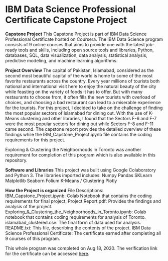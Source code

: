 # IBM Data Science Professional Certificate Capstone Project

**Capstone Project**
This Capstone Project is part of IBM Data Science Professional Certificate hosted on Coursera. The IBM Data Science program consists of 9 online courses that aims to provide one with the latest job-ready tools and skills, including open source tools and libraries, Python, databases, SQL, data visualization, data analysis, statistical analysis, predictive modeling, and machine learning algorithms.

**Project Overview**
The capital of Pakistan, Islamabad, considered as the second most beautiful capital of the world is home to some of the most favorite restaurants across the country. Every year millions of tourists both national and international visit here to enjoy the natural beauty of the city while feasting on the variety of foods it has to offer. But with many restaurants to choose from, it often fills the new tourists with overload of choices, and choosing a bad restaurant can lead to a miserable experience for the tourists. For this project, I decided to take on the challenge of finding the most popular sectors of Islamabad for dining out. With the use of K-Means clustering and other libraries, I found that the Sectors F-6 and F-7 were the most popular sectors for dining out while Sectors F-8 and F-11 came second. The capstone report provides the detailed overview of these findings while the IBM_Capstone_Project.ipynb file contains the coding requirements for this project. 

Exploring & Clustering the Neighborhoods in Toronto was another requirement for completion of this program which is also available in this repository.

**Software and Libraries**
This project was built using Google Colaboratory and Python 3. The libraries imported includes:
Numpy
Pandas
SKLearn
Matplotlib
Seaborn
Folium
K-Means / Clustering
Plotly


**How the Project is organized**
File Descriptions:
IBM_Capstone_Project.ipynb: Colab Notebook that contains the coding requirements for final project.
Project Report.pdf: Provides the findings and analysis of the project.
Exploring_&_Clustering_the_Neighborhoods_in_Toronto.ipynb: Colab notebook that contains coding requirements for analysis of Toronto.
islamabad_clustered.csv: The final form of data used for analysis.
README.txt: This file, describing the contents of the project.
IBM Data Science Professional Certificate: The certificate earned after completing all 9 courses of this program.


This whole program was completed on Aug 18, 2020. The verification link for the certificate can be accessed [here](https://coursera.org/share/955f74ad8c8c53e186bb4c2788fc7edd).
